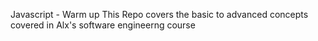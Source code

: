 Javascript - Warm up
This Repo covers the basic to advanced concepts covered in Alx's software engineerng course
